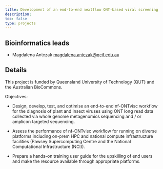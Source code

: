 ```yaml
---
title: Development of an end-to-end nextflow ONT-based viral screening for plants.
description: 
toc: false
type: projects
---
```


## Bioinformatics leads

- Magdalena Antczak <magdalena.antczak@qcif.edu.au>


## Details

This project is funded by Queensland University of Technology (QUT) and the Australian BioCommons. 

Objectives:

- Design, develop, test, and optimise an end-to-end nf-ONTvisc workflow for the diagnosis of plant and insect viruses using ONT long read data collected via whole genome metagenomics sequencing and / or amplicon targeted sequencing.

- Assess the performance of nf-ONTvisc workflow for running on diverse platforms including on-prem HPC and national compute infrastructure facilities (Pawsey Supercomputing Centre and the National Computational Infrastructure (NCI)).

- Prepare a hands-on training user guide for the upskilling of end users and make the resource available through appropriate platforms.

